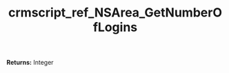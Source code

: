 ﻿---
title: crmscript_ref_NSArea_GetNumberOfLogins
description: Integer NSArea.GetNumberOfLogins()
intellisense: NSArea.GetNumberOfLogins
keywords: NSArea, GetNumberOfLogins
so.topic: reference
---



**Returns:** Integer


